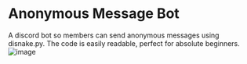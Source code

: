 # Anonymous Message Bot
A discord bot so members can send anonymous messages using disnake.py. The code is easily readable, perfect for absolute beginners.
![image](https://user-images.githubusercontent.com/96952506/204099748-5d8bba60-67dd-41ca-a398-6d9e51b19567.png)
